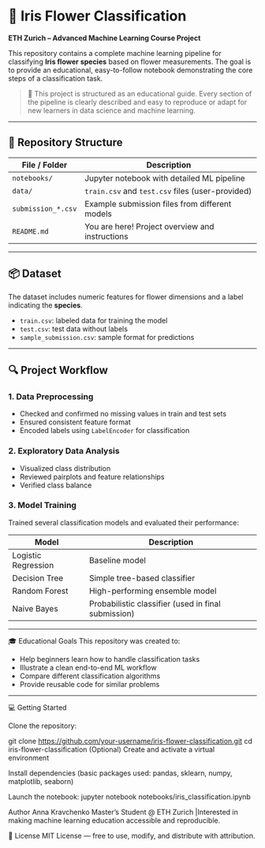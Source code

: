 # 🌸 Iris Flower Classification

**ETH Zurich – Advanced Machine Learning Course Project**

This repository contains a complete machine learning pipeline for classifying **Iris flower species** based on flower measurements. The goal is to provide an educational, easy-to-follow notebook demonstrating the core steps of a classification task.

> 📘 This project is structured as an educational guide. Every section of the pipeline is clearly described and easy to reproduce or adapt for new learners in data science and machine learning.

---

## 📁 Repository Structure

| File / Folder          | Description                                      |
|------------------------|--------------------------------------------------|
| `notebooks/`           | Jupyter notebook with detailed ML pipeline       |
| `data/`                | `train.csv` and `test.csv` files (user-provided) |
| `submission_*.csv`     | Example submission files from different models   |
| `README.md`            | You are here! Project overview and instructions  |

---

## 📦 Dataset

The dataset includes numeric features for flower dimensions and a label indicating the **species**.

- `train.csv`: labeled data for training the model
- `test.csv`: test data without labels
- `sample_submission.csv`: sample format for predictions

---

## 🔍 Project Workflow

### 1. Data Preprocessing
- Checked and confirmed no missing values in train and test sets
- Ensured consistent feature format
- Encoded labels using `LabelEncoder` for classification

### 2. Exploratory Data Analysis
- Visualized class distribution
- Reviewed pairplots and feature relationships
- Verified class balance

### 3.  Model Training
Trained several classification models and evaluated their performance:

| Model               | Description                            |
|--------------------|----------------------------------------|
| Logistic Regression| Baseline model                         |
| Decision Tree      | Simple tree-based classifier            |
| Random Forest      | High-performing ensemble model          |
| Naive Bayes        | Probabilistic classifier (used in final submission) |

---

 🎓 Educational Goals
This repository was created to:

- Help beginners learn how to handle classification tasks
- Illustrate a clean end-to-end ML workflow
- Compare different classification algorithms
- Provide reusable code for similar problems

---

💻 Getting Started

Clone the repository:

git clone https://github.com/your-username/iris-flower-classification.git
cd iris-flower-classification
(Optional) Create and activate a virtual environment

Install dependencies (basic packages used: pandas, sklearn, numpy, matplotlib, seaborn)

Launch the notebook:
jupyter notebook notebooks/iris_classification.ipynb


Author
Anna Kravchenko
Master’s Student @ ETH Zurich
|Interested in making machine learning education accessible and reproducible.

📄 License
MIT License — free to use, modify, and distribute with attribution.
